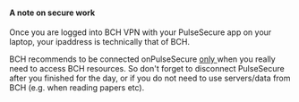 

#### A note on secure work 

Once you are logged into BCH VPN with your PulseSecure app on your laptop, your ipaddress is technically that of BCH. 

BCH recommends to be connected onPulseSecure <span style="text-decoration:underline;">only </span>when you really need to access BCH resources. So don't forget to disconnect PulseSecure after you finished for the day, or if you do not need to use servers/data from BCH (e.g. when reading papers etc). 
